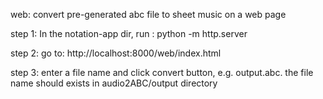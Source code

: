 web: convert pre-generated abc file to sheet music on a web page

step 1: In the notation-app dir, run : python -m http.server

step 2: go to: http://localhost:8000/web/index.html

step 3: enter a file name and click convert button, e.g. output.abc. the file name should exists in audio2ABC/output directory